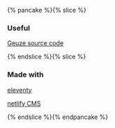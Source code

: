 

{% pancake %}{% slice %}<h3 id="useful">Useful</h3><p><a href="https://github.com/Quinten/geuze">Geuze source code</a></p>{% endslice %}{% slice %}<h3 id="madewith">Made with</h3><p><a href="https://www.11ty.dev/">eleventy</a></p><p><a href="https://www.netlifycms.org/">netlify CMS</a></p>{% endslice %}{% endpancake %}